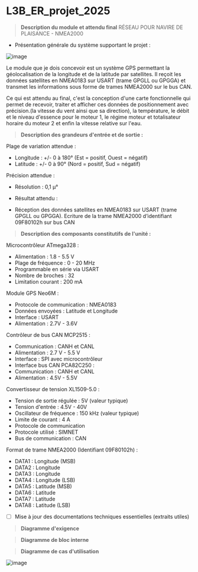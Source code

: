 # L3B_ER_projet_2025

> **Description du module et attendu final**
> RÉSEAU POUR NAVIRE DE PLAISANCE - NMEA2000
- Présentation générale du système supportant le projet :
  
![image](https://github.com/user-attachments/assets/eb1aaab5-a327-41bb-a704-3360e9b9ff27)

Le module que je dois concevoir est un système GPS permettant la géolocalisation de la longitude et de la latitude par satellites. Il reçoit les données satellites en NMEA0183 sur USART (trame GPGLL ou GPGGA) et transmet les informations sous forme de trames NMEA2000 sur le bus CAN.

Ce qui est attendu au final, c'est la conception d'une carte fonctionnelle qui permet de recevoir, traiter et afficher ces données de positionnement avec précision.(la vitesse du vent ainsi que sa direction), la température, le débit et le niveau d'essence pour le moteur 1, le régime moteur et totalisateur horaire du moteur 2 et enfin la vitesse relative sur l'eau.

> **Description des grandeurs d'entrée et de sortie :**
   
Plage de variation attendue :

- Longitude : +/- 0 à 180° (Est = positif, Ouest = négatif)
- Latitude : +/- 0 à 90° (Nord = positif, Sud = négatif)

Précision attendue :

- Résolution : 0,1 µ°

- Résultat attendu :

- Réception des données satellites en NMEA0183 sur USART (trame GPGLL ou GPGGA).
Ecriture de la trame NMEA2000 d’identifiant 09F80102h sur bus CAN

> **Description des composants constitutifs de l'unité :**
  
 Microcontrôleur ATmega328 :

- Alimentation : 1.8 - 5.5 V
- Plage de fréquence : 0 - 20 MHz
- Programmable en série via USART
- Nombre de broches : 32
- Limitation courant : 200 mA

Module GPS Neo6M :

- Protocole de communication : NMEA0183
- Données envoyées : Latitude et Longitude
- Interface : USART
- Alimentation : 2.7V - 3.6V

Contrôleur de bus CAN MCP2515 :

- Communication : CANH et CANL
- Alimentation : 2.7 V - 5.5 V
- Interface : SPI avec microcontrôleur
- Interface bus CAN PCA82C250 :
- Communication : CANH et CANL
- Alimentation : 4.5V - 5.5V

Convertisseur de tension XL1509-5.0 :

- Tension de sortie régulée : 5V (valeur typique)
- Tension d'entrée : 4.5V - 40V
- Oscillateur de fréquence : 150 kHz (valeur typique)
- Limite de courant : 4 A
- Protocole de communication
- Protocole utilisé : SIMNET
- Bus de communication : CAN

Format de trame NMEA2000 (Identifiant 09F80102h) :

- DATA1 : Longitude (MSB)
- DATA2 : Longitude
- DATA3 : Longitude
- DATA4 : Longitude (LSB)
- DATA5 : Latitude (MSB)
- DATA6 : Latitude
- DATA7 : Latitude
- DATA8 : Latitude (LSB)

- [ ] Mise à jour des documentations techniques essentielles (extraits utiles)

> **Diagramme d'exigence**

> **Diagramme de bloc interne**

> **Diagramme de cas d'utilisation**

![image](https://github.com/user-attachments/assets/57e4b718-a6c9-4e45-8e93-19d325f6bf5b)
